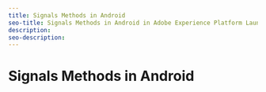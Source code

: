 ```yaml
---
title: Signals Methods in Android
seo-title: Signals Methods in Android in Adobe Experience Platform Launch
description: 
seo-description: 
---
```


# Signals Methods in Android



